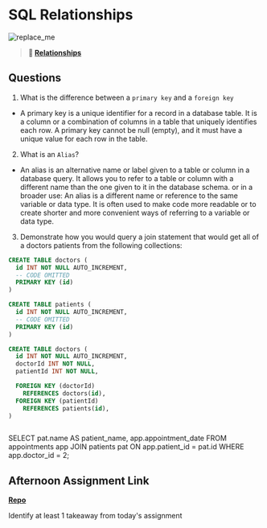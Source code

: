 # SQL Relationships

![replace_me](https://codeworks.blob.core.windows.net/public/assets/img/illustrations/placeholder.svg)

> **📖 [Relationships](https://codeworksacademy.com/fs-student-guide/resources/wk11/02-MySQL-Relationships)**

## Questions

1. What is the difference between a `primary key` and a `foreign key`
  - A primary key is a unique identifier for a record in a database table. It is a column or a combination of columns in a table that uniquely identifies each row. A primary key cannot be null (empty), and it must have a unique value for each row in the table.
2. What is an `Alias`?
  - An alias is an alternative name or label given to a table or column in a database query. It allows you to refer to a table or column with a different name than the one given to it in the database schema.
  or in a broader use: 
  An alias is a different name or reference to the same variable or data type. It is often used to make code more readable or to create shorter and more convenient ways of referring to a variable or data type.
3. Demonstrate how you would query a join statement that would get all of a doctors patients from the following collections:

```SQL
CREATE TABLE doctors (
  id INT NOT NULL AUTO_INCREMENT,
  -- CODE OMITTED
  PRIMARY KEY (id)
)

CREATE TABLE patients (
  id INT NOT NULL AUTO_INCREMENT,
  -- CODE OMITTED
  PRIMARY KEY (id)
)

CREATE TABLE doctors (
  id INT NOT NULL AUTO_INCREMENT,
  doctorId INT NOT NULL,
  patientId INT NOT NULL,

  FOREIGN KEY (doctorId)
    REFERENCES doctors(id),
  FOREIGN KEY (patientId)
    REFERENCES patients(id),
)



```
SELECT pat.name AS patient_name, app.appointment_date
FROM appointments app
JOIN patients pat ON app.patient_id = pat.id
WHERE app.doctor_id = 2;


## Afternoon Assignment Link

**[Repo](https://github.com/wstippetts/AllSpice.git)**

Identify at least 1 takeaway from today's assignment
